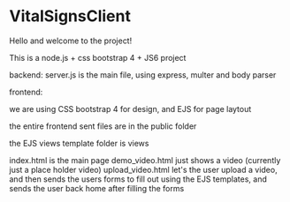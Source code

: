 # VitalSignsClient

Hello and welcome to the project!

This is a node.js + css bootstrap 4 + JS6 project

backend:
server.js is the main file, using express, multer and body parser

frontend:

we are using CSS bootstrap 4 for design, 
and EJS for page laytout

the entire frontend sent files are in the public folder

the EJS views template folder is views

index.html is the main page 
demo_video.html just shows a video (currently just a place holder video)
upload_video.html let's the user upload a video, and then sends the users forms to fill out using the EJS templates, and sends the user back home after filling the forms


